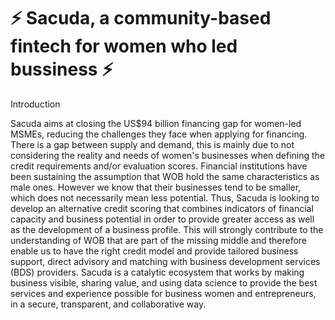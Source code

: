 # ⚡ Sacuda, a community-based fintech for women who led bussiness ⚡ 

Introduction

Sacuda aims at closing the US$94 billion financing gap for women-led MSMEs, reducing the challenges they face when applying for financing. There is a gap between supply and demand, this is mainly due to not considering the reality and needs of women's businesses when defining the credit requirements and/or evaluation scores. Financial institutions have been sustaining the assumption that WOB hold the same characteristics as male ones. However we know that their businesses tend to be smaller, which does not necessarily mean less potential. Thus, Sacuda is looking to develop an alternative credit scoring that combines indicators of financial capacity and business potential in order to provide greater access as well as the development of a business profile. This  will strongly contribute to the understanding of WOB that are part of the missing middle and therefore enable us to have the right credit model and provide tailored business support, direct advisory and matching with business development services (BDS) providers. Sacuda is a catalytic ecosystem that works by making business visible, sharing value, and using data science to provide the best services and experience possible for business women and entrepreneurs,  in a secure, transparent, and collaborative way.
